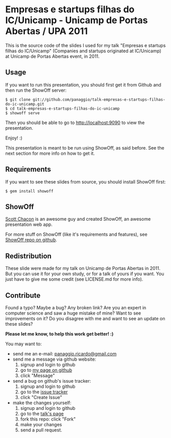 # Empresas e startups filhas do IC/Unicamp - Unicamp de Portas Abertas / UPA 2011

This is the source code of the slides I used for my talk "Empresas e startups
filhas do IC/Unicamp" (Companies and startups originated at IC/Unicamp) at
Unicamp de Portas Abertas event, in 2011.

## Usage #

If you want to run this presentation, you should first get it from Github
and then run the ShowOff server:

    $ git clone git://github.com/panaggio/talk-empresas-e-startups-filhas-do-ic-unicamp.git
    $ cd talk-empresas-e-startups-filhas-do-ic-unicamp
    $ showoff serve

Then you should be able to go to [http://localhost:9090](http://localhost:9090)
to view the presentation.

Enjoy! :)

This presentation is meant to be run using ShowOff, as said before. See the
next section for more info on how to get it.

## Requirements

If you want to see these slides from source, you should install ShowOff first:

    $ gem install showoff

## ShowOff

[Scott Chacon](https://github.com/schacon/) is an awesome guy and created
ShowOff, an awesome presentation web app.

For more stuff on ShowOff (like it's requirements and features), see
[ShowOff repo on github](https://github.com/schacon/showoff).

## Redistribution

These slide were made for my talk on Unicamp de Portas Abertas in 2011. But
you can use it for your own study, or for a talk of yours if you want. You
just have to give me some credit (see LICENSE.md for more info).

## Contribute

Found a typo? Maybe a bug? Any broken link? Are you an expert in computer
science and saw a huge mistake of mine? Want to see improvements on it? Do you
disagree with me and want to see an update on these slides?

**Please let me know, to help this work get better! :)**

You may want to:

* send me an e-mail: panaggio.ricardo@gmail.com
* send me a message via github website:
    1. signup and login to github
    2. go to [my page on github](http://github.com/panaggio)
    3. click "Message"
* send a bug on github's issue tracker:
    1. signup and login to github
    2. go to the [issue tracker](http://github.com/panaggio/talk-empresas-e-startups-filhas-do-ic-unicamp/issues)
    3. click "Create Issue"
* make the changes yourself:
    1. signup and login to github
    2. go to the [talk's page](http://github.com/panaggio/talk-empresas-e-startups-filhas-do-ic-unicamp)
    3. fork this repo: click "Fork"
    4. make your changes
    5. send a pull request.
